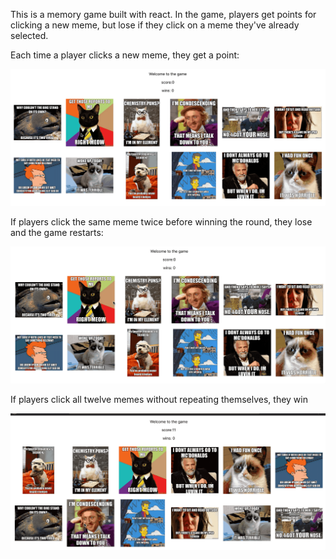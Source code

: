 This is a memory game built with react. In the game, players get points for clicking a new meme, but lose if they click on a meme they've already selected.

Each time a player clicks a new meme, they get a point:

![alt text](memory-game/assets/react-gif-1.gif)


If players click the same meme twice before winning the round, they lose and the game restarts:

![alt text](memory-game/assets/react-gif-2.gif)

If players click all twelve memes without repeating themselves, they win


![alt text](memory-game/assets/react-gif-3.gif)
